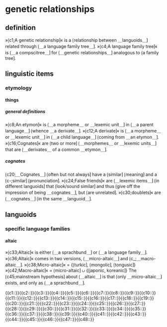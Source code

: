 # genetic relationships

## definition

»⟮c1;A genetic relationship⟯« is a ⟮relationship between ＿languoids＿⟯ related through ⟮＿a language family tree＿⟯.
»⟮c4;A language family tree⟯« is ⟮＿a compscitree＿⟯ for ⟮＿genetic relationships＿⟯ analogous to ⟮a family tree⟯.

## linguistic items

### etymology

#### things

##### general definitions

»⟮c8;An etymon⟯« is ⟮＿a morpheme＿ or ＿lexemic unit＿⟯ in ⟮＿a parent language＿⟯ ⟮whence ＿a derivate＿⟯.
»⟮c12;A derivate⟯« is ⟮＿a morpheme＿ or ＿lexemic unit＿⟯ in ⟮＿a child language＿⟯ ⟮coming from ＿an etymon＿⟯.
»⟮c16;Cognates⟯« are ⟮two or more⟯ ⟮＿morphemes＿ or ＿lexemic units＿⟯ that are ⟮＿derivates＿ of a common ＿etymon＿⟯.

##### cognates

⟮c20;＿Cognates＿⟯ ⟮often but not always⟯ have a ⟮similar⟯ ⟮meaning⟯ and a ⟮c-;similar⟯ ⟮pronunciation⟯.
»⟮c24;False friends⟯« are ⟮＿lexemic items＿⟯ ⟮in different languoids⟯ that ⟮look/sound similar⟯ and thus ⟮give off the impression of being ＿cognates＿⟯, but ⟮are unrelated⟯.
»⟮c30;doublets⟯« are ⟮＿cognates＿⟯ ⟮in the same ＿languoid＿⟯.

## languoids

### specific language families

#### altaic

»⟮c33;Altaic⟯« is either ⟮＿a sprachbund＿⟯ or ⟮＿a language family＿⟯.
»⟮c36;Altaic⟯« comes in two versions, ⟮＿micro-altaic＿⟯ and ⟮c_;＿macro-altaic＿⟯.
»⟮c38;Micro-altaic⟯« = {⟮turkic⟯, ⟮mongolic⟯, ⟮tongusic⟯}
»⟮c42;Macro-altaic⟯« = ⟮micro-altaic⟯ ∪ {⟮japonic, koreanic⟯}
The ⟮c45;mainstream hypothesis⟯ about ⟮＿altaic＿⟯ is that ⟮only ＿micro-altaic＿⟯ exists, and only as ⟮＿a sprachbund＿⟯.

<span class="cloze-dump">{{c1::}}{{c2::}}{{c3::}}{{c4::}}{{c5::}}{{c6::}}{{c7::}}{{c8::}}{{c9::}}{{c10::}}{{c11::}}{{c12::}}{{c13::}}{{c14::}}{{c15::}}{{c16::}}{{c17::}}{{c18::}}{{c19::}}{{c20::}}{{c21::}}{{c22::}}{{c23::}}{{c24::}}{{c25::}}{{c26::}}{{c27::}}{{c28::}}{{c29::}}{{c30::}}{{c31::}}{{c32::}}{{c33::}}{{c34::}}{{c35::}}{{c36::}}{{c37::}}{{c38::}}{{c39::}}{{c40::}}{{c41::}}{{c42::}}{{c43::}}{{c44::}}{{c45::}}{{c46::}}{{c47::}}{{c48::}}</span>
